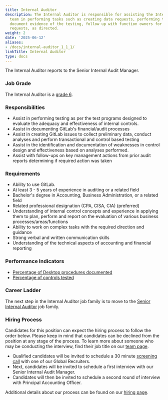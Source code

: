 ```yaml
---
title: Internal Auditor
description: The Internal Auditor is responsible for assisting the Internal Audit
  team in performing tasks such as creating data requests, performing testing of controls,
  document evidence of the testing, follow up with function owners for pending information
  requests, as directed.
weight: 2
date: '2025-06-12'
aliases:
- /docs/internal-auditor_1_1_1/
linkTitle: Internal Auditor
type: docs
---
```


The Internal Auditor reports to the Senior Internal Audit Manager.

### Job Grade

The Internal Auditor is a [grade 6](/handbook/total-rewards/compensation/compensation-calculator/#gitlab-job-grades).

### Responsibilities

- Assist in performing testing as per the test programs designed to evaluate the adequacy and effectiveness of internal controls.
- Assist in documenting GitLab's financial/audit processes
- Assist in creating GitLab issues to collect preliminary data, conduct analyses and perform transactional and control based testing
- Assist in the identification and documentation of weaknesses in control design and effectiveness based on analyses performed.
- Assist with follow-ups on key management actions from prior audit reports determining if required action was taken

### Requirements

- Ability to use GitLab.
- At least 3 - 5 years of experience in auditing or a related field
- Bachelor's degree in Accounting, Business Administration, or a related field
- Related professional designation (CPA, CISA, CIA) (preferred)
- Understanding of internal control concepts and experience in applying them to plan, perform and report on the evaluation of various business processes/areas/functions
- Ability to work on complex tasks with the required direction and guidance
- Strong verbal and written communication skills
- Understanding of the technical aspects of accounting and financial reporting

### Performance Indicators

- [Percentage of Desktop procedures documented](https://internal.gitlab.com/handbook/internal-audit/#internal-audit-performance-measures)
- [Percentage of controls tested](https://internal.gitlab.com/handbook/internal-audit/#internal-audit-performance-measures)

### Career Ladder

The next step in the Internal Auditor job family is to move to the [Senior Internal Auditor](/job-families/finance/internal-audit/#senior-internal-auditor) job family.

### Hiring Process

Candidates for this position can expect the hiring process to follow the order below. Please keep in mind that candidates can be declined from the position at any stage of the process. To learn more about someone who may be conducting the interview, find their job title on our [team page](/handbook/company/team/).

- Qualified candidates will be invited to schedule a 30 minute [screening call](/handbook/hiring/interviewing/) with one of our Global Recruiters.
- Next, candidates will be invited to schedule a first interview with our Senior Internal Audit Manager.
- Candidates will then be invited to schedule a second round of interview with Principal Accounting Officer.

Additional details about our process can be found on our [hiring page](/handbook/hiring/).

